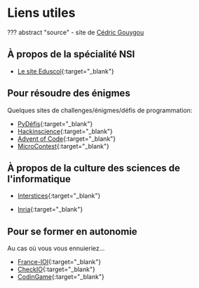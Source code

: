 # Liens utiles

??? abstract "source"
    - site de [Cédric Gouygou](https://cgouygou.github.io/1NSI/)

## À propos de la spécialité NSI

- [Le site Eduscol](https://eduscol.education.fr/2068/programmes-et-ressources-en-numerique-et-sciences-informatiques-voie-g){:target="_blank"} 

## Pour résoudre des énigmes

Quelques sites de challenges/énigmes/défis de programmation:

- [PyDéfis](https://pydefis.callicode.fr/){:target="_blank"} 
- [Hackinscience](https://www.hackinscience.org/){:target="_blank"}
- [Advent of Code](https://adventofcode.com/){:target="_blank"} 
- [MicroContest](http://www.microcontest.com/){:target="_blank"} 


## À propos de la culture des sciences de l'informatique

- [Interstices](https://interstices.info/){:target="_blank"} 

- [Inria](https://www.inria.fr/fr){:target="_blank"} 


## Pour se former en autonomie

Au cas où vous vous ennuieriez...

- [France-IOI](http://www.france-ioi.org/){:target="_blank"} 
- [CheckIO](https://checkio.org/){:target="_blank"} 
- [CodinGame](https://www.codingame.com/start){:target="_blank"} 


